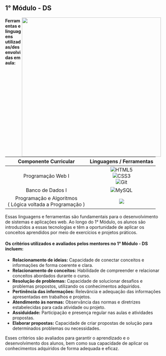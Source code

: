 
## 1° Módulo - DS

<img src="https://i.pinimg.com/originals/9a/68/71/9a68716efc331fcc84e3a4ce5f23d18d.png" width="450" align="right"/>

#### Ferramentas e linguagens utilizadas/desenvolvidas em aula:

<div align="left">

| Componente Curricular | Linguagens / Ferramentas  |
| :---:        |     :---:      
| Programação Web I   |![HTML5](https://img.shields.io/badge/html5-0D1117.svg?logo=html5&logoColor=E34F26&labelColor=0D1117&style=for-the-badge) <br/> ![CSS3](https://img.shields.io/badge/css3-0D1117.svg?logo=css3&logoColor=1572B6&labelColor=0D1117&style=for-the-badge&)<br/>  ![Git](https://img.shields.io/badge/git-0D1117.svg?logo=git&logoColor=E44C30&labelColor=0D1117&style=for-the-badge) 
| Banco de Dados I     | ![MySQL](https://img.shields.io/badge/mysql-161B22.svg?logo=mysql&logoColor=white&labelColor=161B22&style=for-the-badge)
| Programação e Algoritmos <br/> ( Lógica voltada a Programação )     | <img src='https://img.shields.io/badge/Portugol-0D1117?style=for-the-badge&logo=&logoColor=white&labelColor=0D1117&color=0D1117'/>   
 
</div>

Essas linguagens e ferramentas são fundamentais para o desenvolvimento de sistemas e aplicações web. Ao longo do 1° Módulo, os alunos são introduzidos a essas tecnologias e têm a oportunidade de aplicar os conceitos aprendidos por meio de exercícios e projetos práticos.

#### Os critérios utilizados e avaliados pelos mentores no 1° Módulo - DS incluem:

- **Relacionamento de ideias:** Capacidade de conectar conceitos e informações de forma coerente e clara.
- **Relacionamento de conceitos:** Habilidade de compreender e relacionar conceitos abordados durante o curso.
- **Resolução de problemas:** Capacidade de solucionar desafios e problemas propostos, utilizando os conhecimentos adquiridos.
- **Pertinência das informações:** Relevância e adequação das informações apresentadas em trabalhos e projetos.
- **Atendimento às normas:** Observância das normas e diretrizes estabelecidas para cada atividade ou projeto.
- **Assiduidade:** Participação e presença regular nas aulas e atividades propostas.
- **Elaborar propostas:** Capacidade de criar propostas de solução para determinados problemas ou necessidades.

Esses critérios são avaliados para garantir o aprendizado e o desenvolvimento dos alunos, bem como sua capacidade de aplicar os conhecimentos adquiridos de forma adequada e eficaz.
